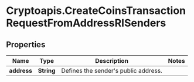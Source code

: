 # Cryptoapis.CreateCoinsTransactionRequestFromAddressRISenders

## Properties

Name | Type | Description | Notes
------------ | ------------- | ------------- | -------------
**address** | **String** | Defines the sender&#39;s public address. | 


